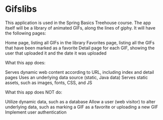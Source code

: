 # Gifslibs

This application is used in the Spring Basics Treehouse course. The app itself will be a library of animated GIFs, along the lines of giphy. It will have the following pages:

Home page, listing all GIFs in the library
Favorites page, listing all the GIFs that have been marked as a favorite
Detail page for each GIF, showing the user that uploaded it and the date it was uploaded

What this app does:

Serves dynamic web content according to URL, including index and detail pages
Uses an underlying data source (static, Java data)
Serves static assets, such as images, fonts, CSS, and JS


What this app does NOT do:

Utilize dynamic data, such as a database
Allow a user (web visitor) to alter underlying data, such as marking a GIF as a favorite or uploading a new GIF
Implement user authentication
